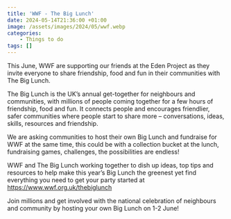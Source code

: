 ```yaml
---
title: 'WWF - The Big Lunch'
date: 2024-05-14T21:36:00 +01:00
image: /assets/images/2024/05/wwf.webp
categories:
    - Things to do
tags: []
---
```

This June, WWF are supporting our friends at the Eden Project as they invite everyone to share friendship, food and fun in their communities with The Big Lunch.

The Big Lunch is the UK’s annual get-together for neighbours and communities, with millions of people coming together for a few hours of friendship, food and fun. It connects people and encourages friendlier, safer communities where people start to share more – conversations, ideas, skills, resources and friendship.

We are asking communities to host their own Big Lunch and fundraise for WWF at the same time, this could be with a collection bucket at the lunch, fundraising games, challenges, the possibilities are endless!

WWF and The Big Lunch working together to dish up ideas, top tips and resources to help make this year’s Big Lunch the greenest yet find everything you need to get your party started at <https://www.wwf.org.uk/thebiglunch>

Join millions and get involved with the national celebration of neighbours and community by hosting your own Big Lunch on 1-2 June!
